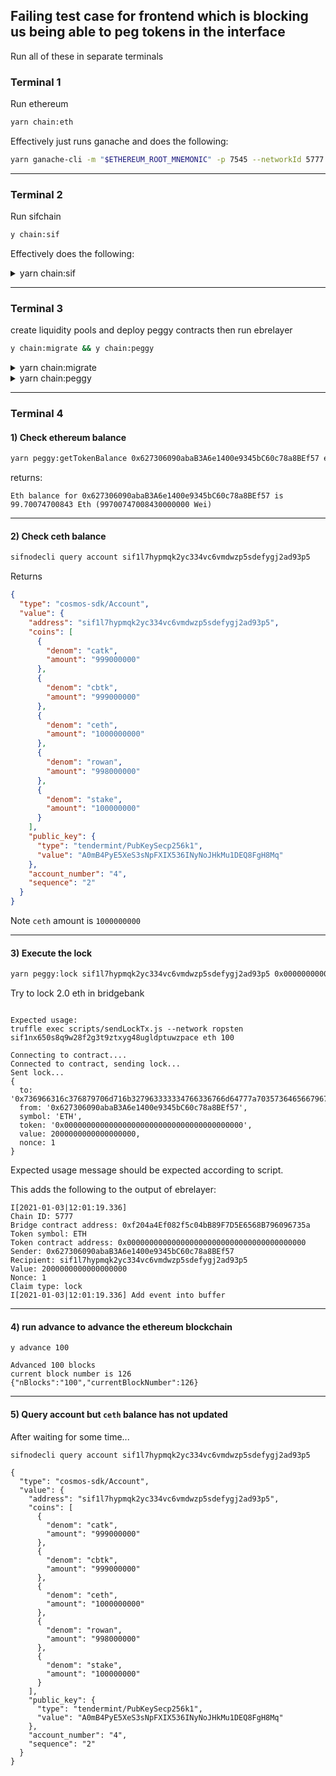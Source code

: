 ## Failing test case for frontend which is blocking us being able to peg tokens in the interface

Run all of these in separate terminals

### Terminal 1

Run ethereum

```bash
yarn chain:eth
```

Effectively just runs ganache and does the following:

```bash
yarn ganache-cli -m "$ETHEREUM_ROOT_MNEMONIC" -p 7545 --networkId 5777
```

---

### Terminal 2

Run sifchain

```bash
y chain:sif
```

Effectively does the following:

<details><summary>yarn chain:sif</summary>
<p>

```bash
#!/usr/bin/env bash

. ../credentials.sh


parallelizr() {
  for cmd in "$@"; do {
    echo "Process \"$cmd\" started";
    $cmd & pid=$!
    PID_LIST+=" $pid";
  } done

  trap "kill $PID_LIST" SIGINT

  echo "Parallel processes have started";

  wait $PID_LIST

  echo "All processes have completed";
}

rm -rf ~/.sifnoded
rm -rf ~/.sifnodecli

sifnoded init test --chain-id=sifchain

sifnodecli config output json
sifnodecli config indent true
sifnodecli config trust-node true
sifnodecli config chain-id sifchain
sifnodecli config keyring-backend test

echo "Generating deterministic account - ${SIFUSER1_NAME}"
echo "${SIFUSER1_MNEMONIC}" | sifnodecli keys add ${SIFUSER1_NAME} --recover

echo "Generating deterministic account - ${SIFUSER2_NAME}"
echo "${SIFUSER2_MNEMONIC}" | sifnodecli keys add ${SIFUSER2_NAME} --recover

sifnoded add-genesis-account $(sifnodecli keys show ${SIFUSER1_NAME} -a) 1000000000rowan,1000000000catk,1000000000cbtk,1000000000ceth,100000000stake
sifnoded add-genesis-account $(sifnodecli keys show ${SIFUSER2_NAME} -a) 1000000000rowan,1000000000catk,1000000000cbtk,1000000000ceth,100000000stake

sifnoded gentx --name ${SIFUSER1_NAME} --keyring-backend test

echo "Collecting genesis txs..."
sifnoded collect-gentxs

echo "Validating genesis file..."
sifnoded validate-genesis

echo "Starting test chain"

parallelizr "sifnoded start" "sifnodecli rest-server  --unsafe-cors --trace"

```

</p>
</details>

---

### Terminal 3

create liquidity pools and deploy peggy contracts then run ebrelayer

```bash
y chain:migrate && y chain:peggy
```

<details><summary>yarn chain:migrate</summary><p>

```bash
#!/bin/bash

# runs migrate in the smart-contracts folder against our local version of ganache
. ../credentials.sh

cd ../../../smart-contracts

yarn && yarn migrate
```

```bash
# deploys a few test erc-20 tokens for us to test swapping with in the interface

cd ui/chains/ethereum
yarn migrate
```

```bash
# Sets up a couple of liquidity pools to test against
sifnodecli tx clp create-pool \
 --from akasha \
 --symbol catk \
 --nativeAmount 1000000 \
 --externalAmount 1000000 \
 --yes

sifnodecli tx clp create-pool \
 --from akasha \
 --symbol cbtk \
 --nativeAmount 1000000 \
 --externalAmount 1000000 \
 --yes
```

</p>
</details>

<details><summary>yarn chain:peggy</summary>
<p>

```bash
#!/bin/bash

# This script should be run with a CWD that is the local folder
. ../credentials.sh
. ../../../smart-contracts/.env


BRIDGE_TOKEN_ADDRESS="0x82D50AD3C1091866E258Fd0f1a7cC9674609D254"

echo "ETHEREUM_PRIVATE_KEY=$ETHEREUM_PRIVATE_KEY"
echo "BRIDGE_TOKEN_ADDRESS=$BRIDGE_TOKEN_ADDRESS"
echo "SIFUSER1_NAME=$SIFUSER1_NAME"

ETHEREUM_PRIVATE_KEY=$ETHEREUM_PRIVATE_KEY ebrelayer init \
  tcp://localhost:26657 \
  ws://localhost:7545/ \
  "$BRIDGE_TOKEN_ADDRESS" \
  "$SIFUSER1_NAME" \
  "$SIFUSER1_MNEMONIC" \
  --chain-id=sifchain \
  --gas 300000 \
  --gas-adjustment 1.5
```

</p>
</details>

---

### Terminal 4

#### 1) Check ethereum balance

```bash
yarn peggy:getTokenBalance 0x627306090abaB3A6e1400e9345bC60c78a8BEf57 eth
```

returns:

```
Eth balance for 0x627306090abaB3A6e1400e9345bC60c78a8BEf57 is 99.70074700843 Eth (99700747008430000000 Wei)
```

---

#### 2) Check ceth balance

```bash
sifnodecli query account sif1l7hypmqk2yc334vc6vmdwzp5sdefygj2ad93p5
```

Returns

```json
{
  "type": "cosmos-sdk/Account",
  "value": {
    "address": "sif1l7hypmqk2yc334vc6vmdwzp5sdefygj2ad93p5",
    "coins": [
      {
        "denom": "catk",
        "amount": "999000000"
      },
      {
        "denom": "cbtk",
        "amount": "999000000"
      },
      {
        "denom": "ceth",
        "amount": "1000000000"
      },
      {
        "denom": "rowan",
        "amount": "998000000"
      },
      {
        "denom": "stake",
        "amount": "100000000"
      }
    ],
    "public_key": {
      "type": "tendermint/PubKeySecp256k1",
      "value": "A0mB4PyE5XeS3sNpFXIX536INyNoJHkMu1DEQ8FgH8Mq"
    },
    "account_number": "4",
    "sequence": "2"
  }
}
```

Note `ceth` amount is `1000000000`

---

#### 3) Execute the lock

```bash
yarn peggy:lock sif1l7hypmqk2yc334vc6vmdwzp5sdefygj2ad93p5 0x0000000000000000000000000000000000000000 2000000000000000000
```

Try to lock 2.0 eth in bridgebank

```

Expected usage:
truffle exec scripts/sendLockTx.js --network ropsten sif1nx650s8q9w28f2g3t9ztxyg48ugldptuwzpace eth 100

Connecting to contract....
Connected to contract, sending lock...
Sent lock...
{
  to: '0x736966316c376879706d716b327963333334766336766d64777a70357364656679676a32616439337035',
  from: '0x627306090abaB3A6e1400e9345bC60c78a8BEf57',
  symbol: 'ETH',
  token: '0x0000000000000000000000000000000000000000',
  value: 2000000000000000000,
  nonce: 1
}
```

Expected usage message should be expected according to script.

This adds the following to the output of ebrelayer:

```
I[2021-01-03|12:01:19.336]
Chain ID: 5777
Bridge contract address: 0xf204a4Ef082f5c04bB89F7D5E6568B796096735a
Token symbol: ETH
Token contract address: 0x0000000000000000000000000000000000000000
Sender: 0x627306090abaB3A6e1400e9345bC60c78a8BEf57
Recipient: sif1l7hypmqk2yc334vc6vmdwzp5sdefygj2ad93p5
Value: 2000000000000000000
Nonce: 1
Claim type: lock
I[2021-01-03|12:01:19.336] Add event into buffer
```

---

#### 4) run advance to advance the ethereum blockchain

```
y advance 100
```

```
Advanced 100 blocks
current block number is 126
{"nBlocks":"100","currentBlockNumber":126}
```

---

#### 5) Query account but `ceth` balance has not updated

After waiting for some time...

```
sifnodecli query account sif1l7hypmqk2yc334vc6vmdwzp5sdefygj2ad93p5
```

```
{
  "type": "cosmos-sdk/Account",
  "value": {
    "address": "sif1l7hypmqk2yc334vc6vmdwzp5sdefygj2ad93p5",
    "coins": [
      {
        "denom": "catk",
        "amount": "999000000"
      },
      {
        "denom": "cbtk",
        "amount": "999000000"
      },
      {
        "denom": "ceth",
        "amount": "1000000000"
      },
      {
        "denom": "rowan",
        "amount": "998000000"
      },
      {
        "denom": "stake",
        "amount": "100000000"
      }
    ],
    "public_key": {
      "type": "tendermint/PubKeySecp256k1",
      "value": "A0mB4PyE5XeS3sNpFXIX536INyNoJHkMu1DEQ8FgH8Mq"
    },
    "account_number": "4",
    "sequence": "2"
  }
}
```
